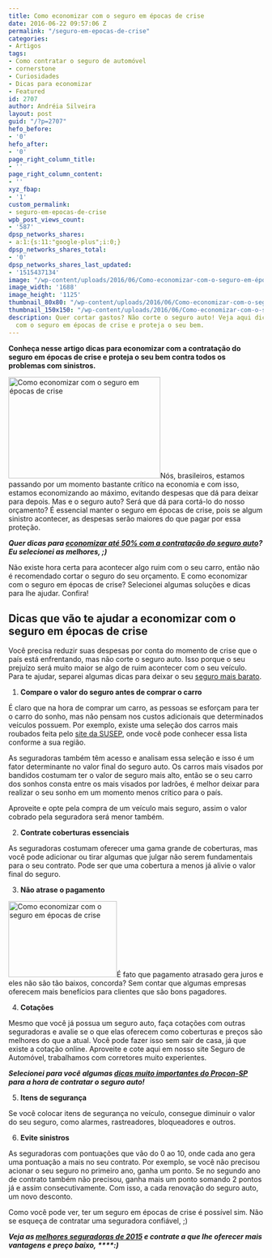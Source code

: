 ```yaml
---
title: Como economizar com o seguro em épocas de crise
date: 2016-06-22 09:57:06 Z
permalink: "/seguro-em-epocas-de-crise"
categories:
- Artigos
tags:
- Como contratar o seguro de automóvel
- cornerstone
- Curiosidades
- Dicas para economizar
- Featured
id: 2707
author: Andréia Silveira
layout: post
guid: "/?p=2707"
hefo_before:
- '0'
hefo_after:
- '0'
page_right_column_title:
- ''
page_right_column_content:
- ''
xyz_fbap:
- '1'
custom_permalink:
- seguro-em-epocas-de-crise
wpb_post_views_count:
- '587'
dpsp_networks_shares:
- a:1:{s:11:"google-plus";i:0;}
dpsp_networks_shares_total:
- '0'
dpsp_networks_shares_last_updated:
- '1515437134'
image: "/wp-content/uploads/2016/06/Como-economizar-com-o-seguro-em-épocas-de-crise.jpg"
image_width: '1688'
image_height: '1125'
thumbnail_80x80: "/wp-content/uploads/2016/06/Como-economizar-com-o-seguro-em-épocas-de-crise-80x80.jpg"
thumbnail_150x150: "/wp-content/uploads/2016/06/Como-economizar-com-o-seguro-em-épocas-de-crise-150x150.jpg"
description: Quer cortar gastos? Não corte o seguro auto! Veja aqui dicas para economizar
  com o seguro em épocas de crise e proteja o seu bem.
---
```


**Conheça nesse artigo dicas para economizar com a contratação do seguro em épocas de crise e proteja o seu bem contra todos os problemas com sinistros.**

<img class="alignleft wp-image-2743 size-medium" title="Como economizar com o seguro em épocas de crise" src="/wp-content/uploads/2016/06/Como-economizar-com-o-seguro-em-épocas-de-crise-300x200.jpg" alt="Como economizar com o seguro em épocas de crise" width="300" height="200" />Nós, brasileiros, estamos passando por um momento bastante crítico na economia e com isso, estamos economizando ao máximo, evitando despesas que dá para deixar para depois. Mas e o seguro auto? Será que dá para cortá-lo do nosso orçamento? É essencial manter o seguro em épocas de crise, pois se algum sinistro acontecer, as despesas serão maiores do que pagar por essa proteção.

**_Quer dicas para <a href="/desconto-no-seguro-auto" target="_blank">economizar até 50% com a contratação do seguro auto</a>? Eu selecionei as melhores, ;)_**

Não existe hora certa para acontecer algo ruim com o seu carro, então não é recomendado cortar o seguro do seu orçamento. E como economizar com o seguro em épocas de crise? Selecionei algumas soluções e dicas para lhe ajudar. Confira!

## Dicas que vão te ajudar a economizar com o seguro em épocas de crise

Você precisa reduzir suas despesas por conta do momento de crise que o país está enfrentando, mas não corte o seguro auto. Isso porque o seu prejuízo será muito maior se algo de ruim acontecer com o seu veículo. Para te ajudar, separei algumas dicas para deixar o seu <a href="/seguro-auto-mais-barato" target="_blank">seguro mais barato</a>.

  1. **Compare o valor do seguro antes de comprar o carro**

É claro que na hora de comprar um carro, as pessoas se esforçam para ter o carro do sonho, mas não pensam nos custos adicionais que determinados veículos possuem. Por exemplo, existe uma seleção dos carros mais roubados feita pelo <a href="http://www.susep.gov.br/" target="_blank">site da SUSEP</a>, onde você pode conhecer essa lista conforme a sua região.

As seguradoras também têm acesso e analisam essa seleção e isso é um fator determinante no valor final do seguro auto. Os carros mais visados por bandidos costumam ter o valor de seguro mais alto, então se o seu carro dos sonhos consta entre os mais visados por ladrões, é melhor deixar para realizar o seu sonho em um momento menos crítico para o país.

Aproveite e opte pela compra de um veículo mais seguro, assim o valor cobrado pela seguradora será menor também.

<ol start="2">
  <li>
    <strong>Contrate coberturas essenciais</strong>
  </li>
</ol>

As seguradoras costumam oferecer uma gama grande de coberturas, mas você pode adicionar ou tirar algumas que julgar não serem fundamentais para o seu contrato. Pode ser que uma cobertura a menos já alivie o valor final do seguro.

<ol start="3">
  <li>
    <strong>Não atrase o pagamento</strong>
  </li>
</ol>

[<img class="alignleft wp-image-2745 size-full" title="Como economizar com o seguro em épocas de crise" src="/wp-content/uploads/2016/06/Como-economizar-com-o-seguro-em-épocas-de-crise2.jpg" alt="Como economizar com o seguro em épocas de crise" width="214" height="150" srcset="/wp-content/uploads/2016/06/Como-economizar-com-o-seguro-em-épocas-de-crise2.jpg 214w, /wp-content/uploads/2016/06/Como-economizar-com-o-seguro-em-épocas-de-crise2-120x84.jpg 120w" sizes="(max-width: 214px) 100vw, 214px" />](/wp-content/uploads/2016/06/Como-economizar-com-o-seguro-em-épocas-de-crise2.jpg)É fato que pagamento atrasado gera juros e eles não são tão baixos, concorda? Sem contar que algumas empresas oferecem mais benefícios para clientes que são bons pagadores.

<ol start="4">
  <li>
    <strong>Cotações</strong>
  </li>
</ol>

Mesmo que você já possua um seguro auto, faça cotações com outras seguradoras e avalie se o que elas oferecem como coberturas e preços são melhores do que a atual. Você pode fazer isso sem sair de casa, já que existe a cotação online. Aproveite e cote aqui em nosso site Seguro de Automóvel, trabalhamos com corretores muito experientes.

**_Selecionei para você algumas <a href="/dicas-do-procon-sp-para-seguro-auto" target="_blank">dicas muito importantes do Procon-SP</a> para a hora de contratar o seguro auto!_**

<ol start="5">
  <li>
    <strong>Itens de segurança</strong>
  </li>
</ol>

Se você colocar itens de segurança no veículo, consegue diminuir o valor do seu seguro, como alarmes, rastreadores, bloqueadores e outros.

<ol start="6">
  <li>
    <strong>Evite sinistros</strong>
  </li>
</ol>

As seguradoras com pontuações que vão do 0 ao 10, onde cada ano gera uma pontuação a mais no seu contrato. Por exemplo, se você não precisou acionar o seu seguro no primeiro ano, ganha um ponto. Se no segundo ano de contrato também não precisou, ganha mais um ponto somando 2 pontos já e assim consecutivamente. Com isso, a cada renovação do seguro auto, um novo desconto.

Como você pode ver, ter um seguro em épocas de crise é possível sim. Não se esqueça de contratar uma seguradora confiável, ;)

**_Veja as <a href="/melhores-seguradoras-de-carro-2015/" target="_blank">melhores seguradoras de 2015</a> e contrate a que lhe oferecer mais vantagens e preço baixo, _****_:)_**